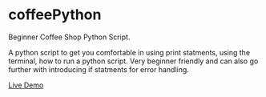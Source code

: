 # coffeePython

Beginner Coffee Shop Python Script.

A python script to get you comfortable in using print statments, using the terminal, how to run a python script. Very beginner friendly and can also go further with introducing if statments for error handling.

<a href= "https://user-images.githubusercontent.com/72535444/235226950-6d12ad6a-f540-4340-b60a-355d8444e91a.mp4"> Live Demo </a>